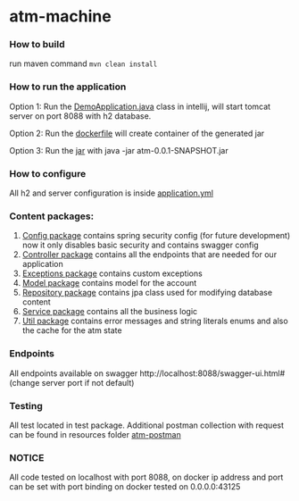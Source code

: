 # atm-machine

### How to build

run maven command `mvn clean install`

### How to run the application

Option 1:
Run the [DemoApplication.java](./src/main/java/com/task/atm/DemoApplication.java) class in intellij, will start tomcat server on port 8088 with h2 database.

Option 2:
Run the [dockerfile](./docker/Dockerfile) will create container of the generated jar

Option 3:
Run the [jar](./docker/atm-0.0.1-SNAPSHOT.jar)  with java -jar atm-0.0.1-SNAPSHOT.jar

### How to configure

All h2 and server configuration is inside [application.yml](./src/main//resources/application.yml)

### Content packages:

1. [Config package](./src/main/java/com/task/atm/config) contains spring security config (for future development) now it only disables basic security and  contains swagger config
2. [Controller package](./src/main/java/com/task/atm/controller) contains all the endpoints that are needed for our application
3. [Exceptions package](./src/main/java/com/task/atm/exceptions) contains custom exceptions
4. [Model package](./src/main/java/com/task/atm/model) contains model for the account
5. [Repository package](./src/main/java/com/task/atm/repository) contains jpa class used for modifying database content
6. [Service package](./src/main/java/com/task/atm/service) contains all the business logic
7. [Util package](./src/main/java/com/task/atm/util) contains error messages and string literals enums and also the cache for the atm state

### Endpoints

All endpoints available on swagger http://localhost:8088/swagger-ui.html# (change server port if not default)

### Testing 

All test located in test package.
Additional postman collection with request can be found in resources folder [atm-postman](./src/main/resources/atm.postman_collection.json)

### NOTICE

All code tested on localhost with port 8088, on docker ip address and port can be set with port binding
on docker tested on 0.0.0.0:43125
